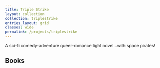 ```yaml
---
title: Triple Strike
layout: collection
collection: triplestrike
entries_layout: grid
classes: wide
permalink: /projects/triplestrike
---
```


 A sci-fi comedy-adventure queer-romance light novel...with space pirates! 

## Books